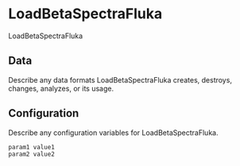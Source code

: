 # LoadBetaSpectraFluka

LoadBetaSpectraFluka

## Data

Describe any data formats LoadBetaSpectraFluka creates, destroys, changes, analyzes, or its usage.




## Configuration

Describe any configuration variables for LoadBetaSpectraFluka.

```
param1 value1
param2 value2
```
